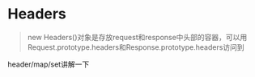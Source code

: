 # Headers

> new Headers()对象是存放request和response中头部的容器，可以用Request.prototype.headers和Response.prototype.headers访问到

header/map/set讲解一下